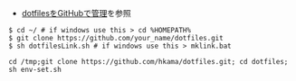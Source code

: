 

- [dotfilesをGitHubで管理](https://qiita.com/okamos/items/7f5461814e8ed8916870)を参照
```
$ cd ~/ # if windows use this > cd %HOMEPATH%
$ git clone https://github.com/your_name/dotfiles.git
$ sh dotfilesLink.sh # if windows use this > mklink.bat
```


```
cd /tmp;git clone https://github.com/hkama/dotfiles.git; cd dotfiles; sh env-set.sh
```

